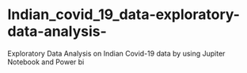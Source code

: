 # Indian_covid_19_data-exploratory-data-analysis-
Exploratory Data Analysis  on Indian Covid-19 data  by using Jupiter Notebook and Power bi
